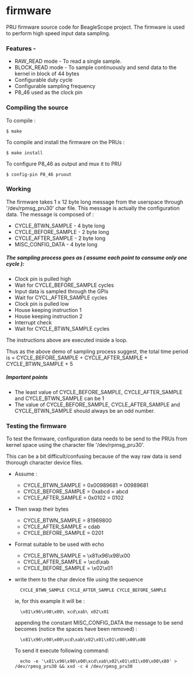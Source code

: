 # firmware
PRU firmware source code for BeagleScope project.
The firmware is used to perform high speed input data sampling. 

### Features -
- RAW_READ mode - To read a single sample.
- BLOCK_READ mode - To sample continuously and send data to the kernel in block of 44 bytes
- Configurable duty cycle
- Configurable sampling frequency
- P8_46 used as the clock pin

### Compiling the source
To compile :

    $ make
To compile and install the firmware on the PRUs :

    $ make install
To configure P8_46 as output and mux it to PRU

    $ config-pin P8_46 pruout
    
### Working

The firmware takes 1 x 12 byte long message from the userspace through '/dev/rpmsg_pru30' char file. This message is actually the configuration data. The message is composed of :
* CYCLE_BTWN_SAMPLE    -  4 byte long
* CYCLE_BEFORE_SAMPLE  - 2 byte long
* CYCLE_AFTER_SAMPLE   - 2 byte long
* MISC_CONFIG_DATA - 4 byte long

##### The sampling process goes as ( assume each point to consume only one cycle ):
* Clock pin is pulled high
* Wait for CYCLE_BEFORE_SAMPLE cycles
* Input data is sampled through the GPIs
* Wait for CYCL_AFTER_SAMPLE cycles
* Clock pin is pulled low
* House keeping instruction 1
* House keeping instruction 2
* Interrupt check
* Wait for CYCLE_BTWN_SAMPLE cycles

The instructions above are executed inside a loop.

Thus as the above demo of sampling process suggest, the total time period is = CYCLE_BEFORE_SAMPLE + CYCLE_AFTER_SAMPLE + CYCLE_BTWN_SAMPLE + 5

##### Important points
* The least value of CYCLE_BEFORE_SAMPLE, CYCLE_AFTER_SAMPLE and CYCLE_BTWN_SAMPLE can be 1
* The value of CYCLE_BEFORE_SAMPLE, CYCLE_AFTER_SAMPLE and CYCLE_BTWN_SAMPLE should always be an odd number.

### Testing the firmware
To test the firmware, configuration data needs to be send to the PRUs from kernel space using the character file '/dev/rpmsg_pru30'.

This can be a bit difficult/confusing because of the way raw data is send thorough character device files.

* Assume :
    * CYCLE_BTWN_SAMPLE = 0x00989681 = 00989681 
    * CYCLE_BEFORE_SAMPLE = 0xabcd = abcd
    * CYCLE_AFTER_SAMPLE = 0x0102 = 0102

* Then swap their bytes
    * CYCLE_BTWN_SAMPLE = 81969800 
    * CYCLE_AFTER_SAMPLE = cdab
    * CYCLE_BEFORE_SAMPLE = 0201

* Format suitable to be used with echo
    * CYCLE_BTWN_SAMPLE = \x81\x96\x98\x00 
    * CYCLE_AFTER_SAMPLE = \xcd\xab
    * CYCLE_BEFORE_SAMPLE = \x02\x01

* write them to the char device file using the sequence

        CYCLE_BTWN_SAMPLE CYCLE_AFTER_SAMPLE CYCLE_BEFORE_SAMPLE  

    ie, for this example it will be :
    
        \x81\x96\x98\x00\ xcd\xab\ x02\x01
        
    appending the constant MISC_CONFIG_DATA the message to be send becomes (notice the spaces have been removed) :

        \x81\x96\x98\x00\xcd\xab\x02\x01\x01\x00\x00\x80
        
    To send it execute following command:
    
        echo -e '\x81\x96\x98\x00\xcd\xab\x02\x01\x01\x00\x00\x80' > /dev/rpmsg_pru30 && xxd -c 4 /dev/rpmsg_pru30
